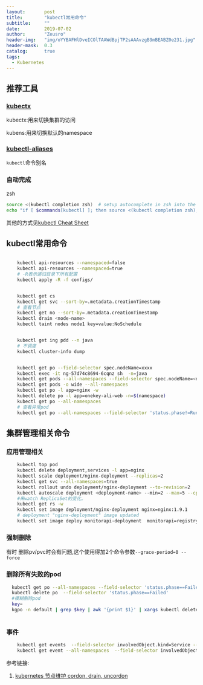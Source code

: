 ```yaml
---
layout:       post
title:        "kubectl常用命令"
subtitle:     ""
date:         2019-07-02
author:       "Zeusro"
header-img:   "img/oYYBAFHlDveICOlTAAWdBpjTP2sAAAvzgB9mBEABZ0e231.jpg"
header-mask:  0.3
catalog:      true
tags:
  - Kubernetes 
---
```


## 推荐工具

### [kubectx](https://github.com/ahmetb/kubectx)

kubectx:用来切换集群的访问

kubens:用来切换默认的namespace

### [kubectl-aliases](https://github.com/ahmetb/kubectl-aliases)

`kubectl`命令别名

### 自动完成

zsh

```bash
source <(kubectl completion zsh)  # setup autocomplete in zsh into the current shell
echo "if [ $commands[kubectl] ]; then source <(kubectl completion zsh); fi" >> ~/.zshrc # add autocomplete permanently to your zsh shell
```

其他的方式见[kubectl Cheat Sheet](https://kubernetes.io/docs/reference/kubectl/cheatsheet/)

## kubectl常用命令

```bash

    kubectl api-resources --namespaced=false
    kubectl api-resources --namespaced=true
    # -R表示递归目录下所有配置
    kubectl apply -R -f configs/


    kubectl get cs
    kubectl get svc --sort-by=.metadata.creationTimestamp
    # 查看节点
    kubectl get no --sort-by=.metadata.creationTimestamp
    kubectl drain <node-name>
    kubectl taint nodes node1 key=value:NoSchedule


    kubectl get ing pdd --n java
    # 不调度
    kubectl cluster-info dump


    kubectl get po --field-selector spec.nodeName=xxxx
    kubectl exec -it ng-57d74c8694-6cqnz sh  -n=java
    kubectl get pods --all-namespaces --field-selector spec.nodeName=<node> -o wide
    kubectl get pods -o wide --all-namespaces
    kubectl get po -l app=nginx -w
    kubectl delete po -l app=onekey-ali-web -n=$(namespace)
    kubectl get po --all-namespaces
    # 查看异常pod
    kubectl get po --all-namespaces --field-selector 'status.phase!=Running'
```

## 集群管理相关命令

### 应用管理相关

```bash
    kubectl top pod
    kubectl delete deployment,services -l app=nginx 
    kubectl scale deployment/nginx-deployment --replicas=2
    kubectl get svc --all-namespaces=true
    kubectl rollout undo deployment/nginx-deployment --to-revision=2
    kubectl autoscale deployment <deployment-name> --min=2 --max=5 --cpu-percent=80
    #来watch ReplicaSet的变化。
    kubectl get rs -w
    kubectl set image deployment/nginx-deployment nginx=nginx:1.9.1
    # deployment "nginx-deployment" image updated
    kubectl set image deploy monitorapi-deployment  monitorapi=registry-vpc.cn-shenzhen.aliyuncs.com/amiba/monitorapi:1.2.4 -n=java


```

### 强制删除

有时 删除pv/pvc时会有问题,这个使用得加2个命令参数`--grace-period=0 --force `

### 删除所有失败的pod

```bash
  kubectl get po --all-namespaces --field-selector 'status.phase==Failed'
  kubectl delete po  --field-selector 'status.phase==Failed'
  #模糊删除pod
  key=
  kgpo -n default | grep $key | awk '{print $1}' | xargs kubectl delete po -n1 -n default
  
```

### 事件

```bash
    kubectl get events  --field-selector involvedObject.kind=Service --sort-by='.metadata.creationTimestamp'
    kubectl get event --all-namespaces  --field-selector involvedObject.name=$po
```


参考链接:
1. [kubernetes 节点维护 cordon, drain, uncordon](https://blog.csdn.net/stonexmx/article/details/73543185)

